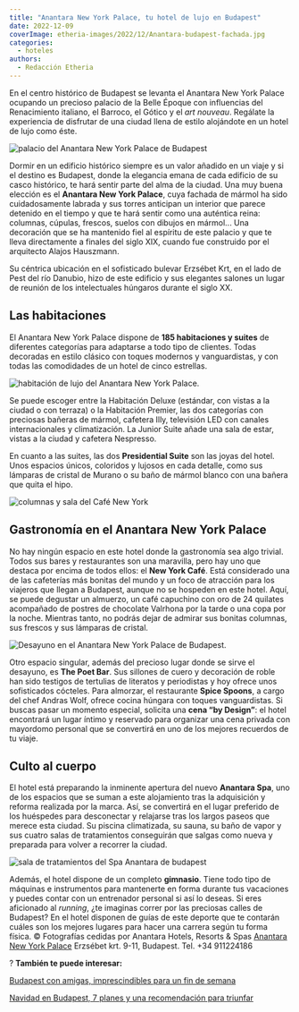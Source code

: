 ```yaml
---
title: "Anantara New York Palace, tu hotel de lujo en Budapest"
date: 2022-12-09
coverImage: etheria-images/2022/12/Anantara-budapest-fachada.jpg
categories: 
  - hoteles
authors: 
  - Redacción Etheria
---
```


En el centro histórico de Budapest se levanta el Anantara New York Palace ocupando un 
precioso palacio de la Belle Époque con influencias del Renacimiento italiano, el 
Barroco, el Gótico y el _art nouveau_. Regálate la experiencia de disfrutar de una 
ciudad llena de estilo alojándote en un hotel de lujo como éste. 

![palacio del Anantara New York Palace de Budapest](etheria-images/2022/12/Anantara-budapest-fachada.jpg "Fachada del Anantara New York Palace de Budapest.")

Dormir en un edificio histórico siempre es un valor añadido en un viaje y si el destino 
es Budapest, donde la elegancia emana de cada edificio de su casco histórico, te hará 
sentir parte del alma de la ciudad. Una muy buena elección es el **Anantara New York 
Palace**, cuya fachada de mármol ha sido cuidadosamente labrada y sus torres anticipan 
un interior que parece detenido en el tiempo y que te hará sentir como una auténtica 
reina: columnas, cúpulas, frescos, suelos con dibujos en mármol... Una decoración que se 
ha mantenido fiel al espíritu de este palacio y que te lleva directamente a finales del 
siglo XIX, cuando fue construido por el arquitecto Alajos Hauszmann. 

Su céntrica ubicación en el sofisticado bulevar Erzsébet Krt, en el lado de Pest del río 
Danubio, hizo de este edificio y sus elegantes salones un lugar de reunión de los 
intelectuales húngaros durante el siglo XX. 

## Las habitaciones

El Anantara New York Palace dispone de **185 habitaciones y suites** de diferentes 
categorías para adaptarse a todo tipo de clientes. Todas decoradas en estilo clásico con 
toques modernos y vanguardistas, y con todas las comodidades de un hotel de cinco 
estrellas. 

![habitación de lujo del Anantara New York Palace.](etheria-images/2022/12/Anantara-Budapest-habitacion-estandar.jpg "Habitación del Anantara New York Palace.")

Se puede escoger entre la Habitación Deluxe (estándar, con vistas a la ciudad o con 
terraza) o la Habitación Premier, las dos categorías con preciosas bañeras de mármol, 
cafetera Illy, televisión LED con canales internacionales y climatización. La Junior 
Suite añade una sala de estar, vistas a la ciudad y cafetera Nespresso. 

En cuanto a las suites, las dos **Presidential Suite** son las joyas del hotel. Unos 
espacios únicos, coloridos y lujosos en cada detalle, como sus lámparas de cristal de 
Murano o su baño de mármol blanco con una bañera que quita el hipo. 

![columnas y sala del Café New York](etheria-images/2022/12/Anantara-budapest-cafe.jpg "Café New York.")

## Gastronomía en el Anantara New York Palace

No hay ningún espacio en este hotel donde la gastronomía sea algo trivial. Todos sus 
bares y restaurantes son una maravilla, pero hay uno que destaca por encima de todos 
ellos: el **New York Café**. Está considerado una de las cafeterías más bonitas del 
mundo y un foco de atracción para los viajeros que llegan a Budapest, aunque no se 
hospeden en este hotel. Aquí, se puede degustar un almuerzo, un café capuchino con oro 
de 24 quilates acompañado de postres de chocolate Valrhona por la tarde o una copa por 
la noche. Mientras tanto, no podrás dejar de admirar sus bonitas columnas, sus frescos y 
sus lámparas de cristal. 

![Desayuno en el Anantara New York Palace de Budapest.](etheria-images/2022/12/Anantara-Budapest-desayuno.jpg "Desayuno en el Anantara New York Palace de Budapest.")

Otro espacio singular, además del precioso lugar donde se sirve el desayuno, es **The 
Poet Bar**. Sus sillones de cuero y decoración de roble han sido testigos de tertulias 
de literatos y periodistas y hoy ofrece unos sofisticados cócteles. Para almorzar, el 
restaurante **Spice Spoons**, a cargo del chef Andras Wolf, ofrece cocina húngara con 
toques vanguardistas. Si buscas pasar un momento especial, solicita una **cena “by 
Design”**: el hotel encontrará un lugar íntimo y reservado para organizar una cena 
privada con mayordomo personal que se convertirá en uno de los mejores recuerdos de tu 
viaje. 

## Culto al cuerpo

El hotel está preparando la inminente apertura del nuevo **Anantara Spa**, uno de los 
espacios que se suman a este alojamiento tras la adquisición y reforma realizada por la 
marca. Así, se convertirá en el lugar preferido de los huéspedes para desconectar y 
relajarse tras los largos paseos que merece esta ciudad. Su piscina climatizada, su 
sauna, su baño de vapor y sus cuatro salas de tratamientos conseguirán que salgas como 
nueva y preparada para volver a recorrer la ciudad. 

![sala de tratamientos del Spa Anantara de budapest](etheria-images/2022/12/Anantara-budapest-spa.jpg "Spa Anantara en el Anantara New York Palace de Budapest.")

Además, el hotel dispone de un completo **gimnasio**. Tiene todo tipo de máquinas e 
instrumentos para mantenerte en forma durante tus vacaciones y puedes contar con un 
entrenador personal si así lo deseas. Si eres aficionado al _running_, ¿te imaginas 
correr por las preciosas calles de Budapest? En el hotel disponen de guías de este 
deporte que te contarán cuáles son los mejores lugares para hacer una carrera según tu 
forma física. © Fotografías cedidas por Anantara Hotels, Resorts & Spas [Anantara New 
York Palace](https://www.anantara.com/es/new-york-palace-budapest) Erzsébet krt. 9-11, 
Budapest. Tel. +34 911224186 

? **También te puede interesar:** 

[Budapest con amigas, imprescindibles para un fin de 
semana](https://etheriamagazine.com/2019/10/25/que-ver-viaje-amigas-budapest-en-3-dias/) 

[Navidad en Budapest, 7 planes y una recomendación para 
triunfar](https://etheriamagazine.com/2021/12/13/mercadillos-de-navidad-en-budapest/)
